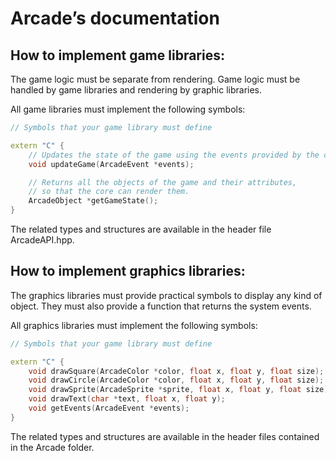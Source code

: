 # Arcade’s documentation


## How to implement game libraries:

The game logic must be separate from rendering.
Game logic must be handled by game libraries and rendering by graphic libraries.

All game libraries must implement the following symbols:

    
```cpp
// Symbols that your game library must define

extern "C" {
    // Updates the state of the game using the events provided by the core
    void updateGame(ArcadeEvent *events);

    // Returns all the objects of the game and their attributes,
    // so that the core can render them.
    ArcadeObject *getGameState();
}
```

The related types and structures are available in the header file ArcadeAPI.hpp.


## How to implement graphics libraries:

The graphics libraries must provide practical symbols to display any kind of object.
They must also provide a function that returns the system events.

All graphics libraries must implement the following symbols:

```cpp
// Symbols that your game library must define

extern "C" {
    void drawSquare(ArcadeColor *color, float x, float y, float size);
    void drawCircle(ArcadeColor *color, float x, float y, float size);
    void drawSprite(ArcadeSprite *sprite, float x, float y, float size);
    void drawText(char *text, float x, float y);
    void getEvents(ArcadeEvent *events);
}
```

The related types and structures are available in the header files contained in the Arcade folder.
